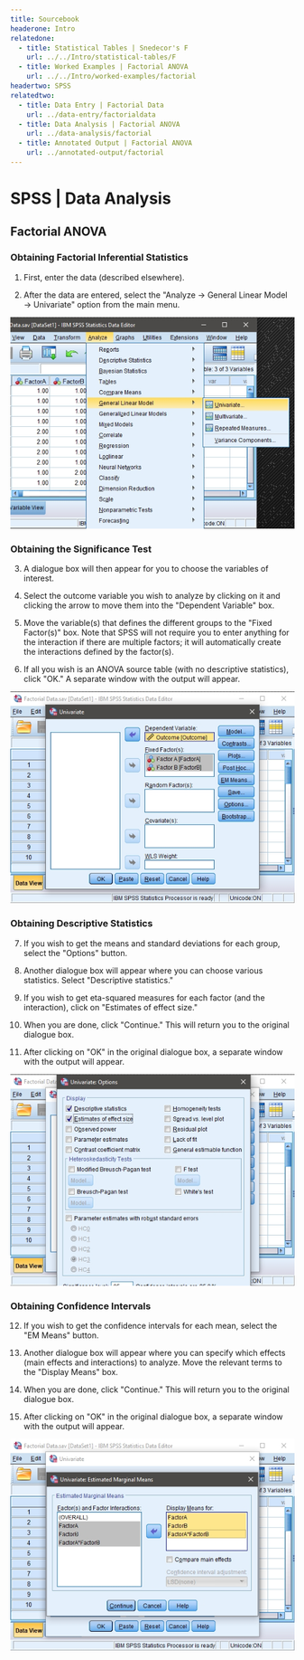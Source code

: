 ```yaml
---
title: Sourcebook
headerone: Intro
relatedone:
  - title: Statistical Tables | Snedecor's F
    url: ../../Intro/statistical-tables/F
  - title: Worked Examples | Factorial ANOVA
    url: ../../Intro/worked-examples/factorial
headertwo: SPSS
relatedtwo:
  - title: Data Entry | Factorial Data
    url: ../data-entry/factorialdata
  - title: Data Analysis | Factorial ANOVA
    url: ../data-analysis/factorial
  - title: Annotated Output | Factorial ANOVA
    url: ../annotated-output/factorial
---
```


# SPSS | Data Analysis

## Factorial ANOVA

### Obtaining Factorial Inferential Statistics

1. First, enter the data (described elsewhere). 

2. After the data are entered, select the "Analyze → General Linear Model → Univariate" option from the main menu. 

<p align="center"><kbd><img src="factorial1.png"></kbd></p>

### Obtaining the Significance Test 

3. A dialogue box will then appear for you to choose the variables of interest. 

4. Select the outcome variable you wish to analyze by clicking on it and clicking the arrow to move them into the "Dependent Variable" box. 

5. Move the variable(s) that defines the different groups to the "Fixed  Factor(s)" box. Note that SPSS will not require you to enter anything for the interaction if there are multiple factors; it will automatically create the interactions defined by the factor(s). 

6. If all you wish is an ANOVA source table (with no descriptive statistics), click "OK." A separate window with the output will appear. 

<p align="center"><kbd><img src="factorial2.png"></kbd></p>

### Obtaining Descriptive Statistics

7. If you wish to get the means and standard deviations for each group, select the "Options" button.

8. Another dialogue box will appear where you can choose various statistics. Select "Descriptive statistics." 

9. If you wish to get eta-squared measures for each factor (and the interaction), click on "Estimates of effect size." 

 10. When you are done, click "Continue." This will return you to the original dialogue box.

 11. After clicking on "OK" in the original dialogue box, a separate window with the  output will appear.

<p align="center"><kbd><img src="factorial3.png"></kbd></p>

### Obtaining Confidence Intervals

12. If you wish to get the confidence intervals for each mean, select the "EM Means" button. 

13. Another dialogue box will appear where you can specify which effects (main effects and interactions) to analyze. Move the relevant terms to the "Display Means" box. 

14. When you are done, click "Continue." This will return you to the original dialogue box.

15. After clicking on "OK" in the original dialogue box, a separate window with the output will appear.

<p align="center"><kbd><img src="factorial4.png"></kbd></p>
